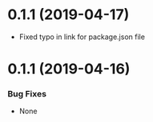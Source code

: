 <a name="0.1.2"></a>
# 0.1.1 (2019-04-17)

- Fixed typo in link for package.json file

<a name="0.1.1"></a>
# 0.1.1 (2019-04-16)


### Bug Fixes
- None
